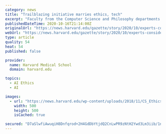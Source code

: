 ```yaml
---
category: news
title: "Trailblazing initiative marries ethics, tech"
excerpt: "Faculty from the Computer Science and Philosophy departments join forces in a successful new undergraduate initiative, Embedded EthiCS, to change the way computer scientists think about the ethical implications of new technology."
publishedDateTime: 2020-10-16T21:14:00Z
originalUrl: "https://news.harvard.edu/gazette/story/2020/10/experts-consider-the-ethical-implications-of-new-technology/"
webUrl: "https://news.harvard.edu/gazette/story/2020/10/experts-consider-the-ethical-implications-of-new-technology/"
type: article
quality: 54
heat: 54
published: false

provider:
  name: Harvard Medical School
  domain: harvard.edu

topics:
  - AI Ethics
  - AI

images:
  - url: "https://news.harvard.edu/wp-content/uploads/2018/11/CS_Ethics_header_2500x1666-500x500.png"
    width: 500
    height: 500
    isCached: true

secured: "D7aSlwfiAwuqiH8Dnfqrod+2H4GdDbYtjdQ2CnLwPR9zNtH2Ywd3Lm3iib/1nTtBLIqe3OcXnDlZDCd73Ixe702y8CpocFN4aJYNpw1mBdA0X54ws6NO3mdzr1q5XWtp4lVgTjAdRK3uQ+8o06O/yaXXxtFxzI5ZgIwdJWXaA17CdGummxGKAk9HGLsQRGyAS8vWHS+arI9+gNDuS+7hoA65VRVDGyNeL8uldsbfLpkMRjigS6WhMg9gZ/2AppeJat7IkMKoBpGsZpoTyAJB61HOOmqW7fjKyzd7oJJkIeD3fG9FWpZFkohEdO9HPP+19ddYxYRL9iKeGBhw0mPrR7sUdQya0XUEotGQ8xD0V9I=;L/ILGuZsFlnW6nN/rSxJow=="
---
```


